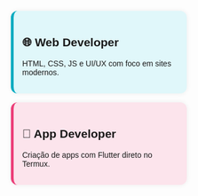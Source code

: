 <div class="cards">
  <div class="card web">
    <h2>🌐 Web Developer</h2>
    <p>HTML, CSS, JS e UI/UX com foco em sites modernos.</p>
  </div>

  <div class="card app">
    <h2>📱 App Developer</h2>
    <p>Criação de apps com Flutter direto no Termux.</p>
  </div>
</div>

<style>
  .cards {
    display: flex;
    gap: 1rem;
    flex-wrap: wrap;
    justify-content: center;
    font-family: sans-serif;
  }
  .card {
    width: 280px;
    padding: 1rem;
    border-radius: 12px;
    box-shadow: 0 0 10px #0001;
    transition: 0.3s ease;
  }
  .card:hover {
    transform: scale(1.05);
  }
  .web {
    background: #e0f7fa;
    border-left: 5px solid #00acc1;
  }
  .app {
    background: #fce4ec;
    border-left: 5px solid #ec407a;
  }
</style>
